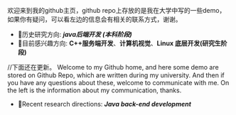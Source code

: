 欢迎来到我的github主页，github repo上存放的是我在大学中写的一些demo，如果你有疑问，可以看左边的信息会有相关的联系方式，谢谢。

- :balloon:历史研究方向: ***java后端开发 (本科阶段)***
- :balloon:目前感兴趣方向: **C++服务端开发**、**计算机视觉**、**Linux 底层开发(研究生阶段)**

//下面还在更新。
Welcome to my Github home, and here some demo are stored on Github Repo, which are written during my university. And then if you have any questions about these, welcome to communicate with me. On the left is the information about  my communication, thanks. 

- :balloon:Recent research directions: ***Java back-end development***

